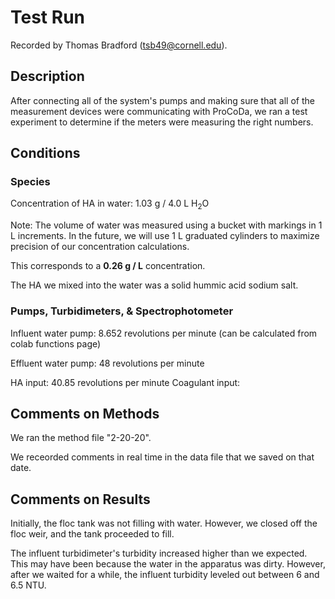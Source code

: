 # Test Run

Recorded by Thomas Bradford (tsb49@cornell.edu).

## Description
After connecting all of the system's pumps and making sure that all of the measurement devices were communicating with ProCoDa, we ran a test experiment to determine if the meters were measuring the right numbers. 

## Conditions

### Species 
Concentration of HA in water: 1.03 g / 4.0 L H<sub>2</sub>O

Note: The volume of water was measured using a bucket with markings in 1 L increments. In the future, we will use 1 L graduated cylinders to maximize precision of our concentration calculations. 

This corresponds to a **0.26 g / L** concentration. 

The HA we mixed into the water was a solid hummic acid sodium salt.

### Pumps, Turbidimeters, & Spectrophotometer
Influent water pump: 8.652 revolutions per minute (can be calculated from colab functions page)

Effluent water pump: 48 revolutions per minute 

HA input: 40.85 revolutions per minute 
Coagulant input:

## Comments on Methods
We ran the method file "2-20-20". 

We receorded comments in real time in the data file that we saved on that date. 

## Comments on Results
Initially, the floc tank was not filling with water. However, we closed off the floc weir, and the tank proceeded to fill. 

The influent turbidimeter's turbidity increased higher than we expected. This may have been because the water in the apparatus was dirty. However, after we waited for a while, the influent turbidity leveled out between 6 and 6.5 NTU.
